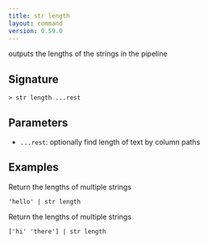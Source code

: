 ```yaml
---
title: str length
layout: command
version: 0.59.0
---
```


outputs the lengths of the strings in the pipeline

## Signature

```> str length ...rest```

## Parameters

 -  `...rest`: optionally find length of text by column paths

## Examples

Return the lengths of multiple strings
```shell
'hello' | str length
```

Return the lengths of multiple strings
```shell
['hi' 'there'] | str length
```

